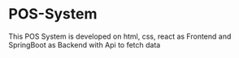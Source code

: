 # POS-System
This POS System is developed on html, css, react as Frontend and SpringBoot as Backend with Api to fetch data
